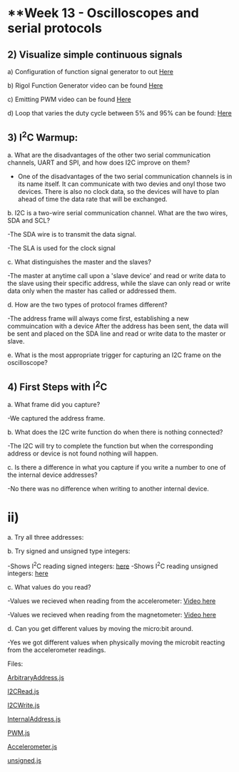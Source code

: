 # **Week 13 - Oscilloscopes and serial protocols

## **2) Visualize simple continuous signals**

  a) Configuration of function signal generator to out [Here](https://imgur.com/a/UIp3gI7)
  
  b) Rigol Function Generator video can be found [Here](https://imgur.com/a/YBvrhUo)
  
  c) Emitting PWM video can be found [Here](https://imgur.com/a/ywecla7)
  
  d) Loop that varies the duty cycle between 5% and 95% can be found: [Here](https://imgur.com/a/xhgJ3oz)



## **3) I<sup>2</sup>C Warmup:**
 
  a. What are the disadvantages of the other two serial communication channels, UART and SPI, and how does I2C improve on them?
    
   - One of the disadvantages of the two serial communication channels is in its name itself. It can communicate with two devies and onyl those two devices. There is also no clock data, so the devices will have to plan ahead of time the data rate that will be exchanged. 
    
  b. I2C is a two-wire serial communication channel. What are the two wires, SDA and SCL?
    
   -The SDA wire is to transmit the data signal. 
   
   -The SLA is used for the clock signal 
    
  c. What distinguishes the master and the slaves?
    
   -The master at anytime call upon a 'slave device' and read or write data to the slave using their specific address, while the slave can only read or write data only when the master has called or addressed them. 
    
  d. How are the two types of protocol frames different?
    
   -The address frame will always come first, establishing a new commuincation with a device 
   After the address has been sent, the data will be sent and placed on the SDA line and read or write data to the master or slave. 
    
  e. What is the most appropriate trigger for capturing an I2C frame on the oscilloscope?
  
  ## **4) First Steps with I<sup>2</sup>C**
  
  a.  What frame did you capture?
    
   -We captured the address frame. 
  
  b. What does the I2C write function do when there is nothing connected?
    
   -The I2C will try to complete the function but when the corresponding address or device is not found nothing will happen. 
    
  c. Is there a difference in what you capture if you write a number to one of the internal device addresses?
     
   -No there was no difference when writing to another internal device. 
     
  # ii) 
   
   a. Try all three addresses: 
   
   b. Try signed and unsigned type integers: 
   
   -Shows I<sup>2</sup>C reading signed integers: [here](https://imgur.com/gallery/jACnoeq)
   -Shows I<sup>2</sup>C reading unsigned integers: [here](https://imgur.com/gallery/0gBqtHB)
      
   c. What values do you read? 
   
   -Values we recieved when reading from the accelerometer: [Video here](https://imgur.com/gallery/NHZxBIj)
   
   -Values we recieved when reading from the magnetometer: [Video here](https://imgur.com/gallery/STNIS40) 
      
   d. Can you get different values by moving the micro:bit around.
    
   -Yes we got different values when physically moving the microbit reacting from the accelerometer readings. 
     
  Files: 
  
  [ArbitraryAddress.js](https://github.com/Introduction-to-Computer-Engineering/final-project-assignment-8-week-13-leeanswoo/blob/master/ArbitraryAddress.js)
  
  [I2CRead.js](https://github.com/Introduction-to-Computer-Engineering/final-project-assignment-8-week-13-leeanswoo/blob/master/I2CRead.js)
  
  [I2CWrite.js](https://github.com/Introduction-to-Computer-Engineering/final-project-assignment-8-week-13-leeanswoo/blob/master/I2CWrite.js)
  
  [InternalAddress.js](https://github.com/Introduction-to-Computer-Engineering/final-project-assignment-8-week-13-leeanswoo/blob/master/InternalAddress.js)
  
  [PWM.js](https://github.com/Introduction-to-Computer-Engineering/final-project-assignment-8-week-13-leeanswoo/blob/master/PWM.js)
  
  [Accelerometer.js](https://github.com/Introduction-to-Computer-Engineering/final-project-assignment-8-week-13-leeanswoo/blob/master/accelerometer.js)
  
  [unsigned.js](https://github.com/Introduction-to-Computer-Engineering/final-project-assignment-8-week-13-leeanswoo/blob/master/unsigned.js)
  
